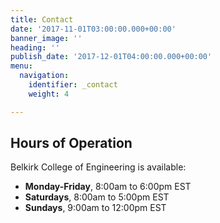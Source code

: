 ```yaml
---
title: Contact
date: '2017-11-01T03:00:00.000+00:00'
banner_image: ''
heading: ''
publish_date: '2017-12-01T04:00:00.000+00:00'
menu:
  navigation:
    identifier: _contact
    weight: 4

---
```

## Hours of Operation
Belkirk College of Engineering is available:

- **Monday-Friday**, 8:00am to 6:00pm EST
- **Saturdays**, 8:00am to 5:00pm EST
- **Sundays**, 9:00am to 12:00pm EST